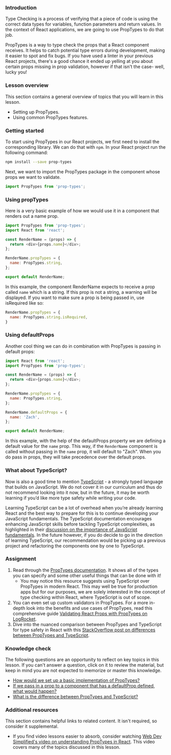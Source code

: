 ### Introduction

Type Checking is a process of verifying that a piece of code is using the correct data types for variables, function parameters and return values. In the context of React applications, we are going to use PropTypes to do that job.

PropTypes is a way to type check the props that a React component receives. It helps to catch potential type errors during development, making it easier to spot and fix bugs. If you have used a linter in your previous React projects, there's a good chance it ended up yelling at you about certain props missing in prop validation, however if that isn't the case- well, lucky you!

### Lesson overview

This section contains a general overview of topics that you will learn in this lesson.

- Setting up PropTypes.
- Using common PropTypes features.

### Getting started

To start using PropTypes in our React projects, we first need to install the corresponding library. We can do that with `npm`. In your React project run the following command:

```bash
npm install --save prop-types
```

Next, we want to import the PropTypes package in the component whose props we want to validate.

```javascript
import PropTypes from 'prop-types';
```

### Using propTypes

Here is a very basic example of how we would use it in a component that renders out a name prop.

```javascript
import PropTypes from 'prop-types';
import React from 'react';

const RenderName = (props) => {
  return <div>{props.name}</div>;
};

RenderName.propTypes = {
  name: PropTypes.string,
};

export default RenderName;
```

In this example, the component RenderName expects to receive a prop called `name` which is a string. If this prop is not a string, a warning will be displayed. If you want to make sure a prop is being passed in, use isRequired like so:

```javascript
RenderName.propTypes = {
  name: PropTypes.string.isRequired,
}
```

### Using defaultProps

Another cool thing we can do in combination with PropTypes is passing in default props:

```javascript
import React from 'react';
import PropTypes from 'prop-types';

const RenderName = (props) => {
  return <div>{props.name}</div>;
};

RenderName.propTypes = {
  name: PropTypes.string,
};

RenderName.defaultProps = {
  name: 'Zach',
};

export default RenderName;
```

In this example, with the help of the defaultProps property we are defining a default value for the `name` prop. This way, if the `RenderName` component is called without passing in the `name` prop, it will default to "Zach". When you do pass in props, they will take precedence over the default props.

### What about TypeScript?

Now is also a good time to mention [TypeScript](https://www.typescriptlang.org/) - a strongly typed language that builds on JavaScript. We do not cover it in our curriculum and thus do not recommend looking into it now, but in the future, it may be worth learning if you’d like more type safety while writing your code.

Learning TypeScript can be a lot of overhead when you’re already learning React and the best way to prepare for this is to continue developing your JavaScript fundamentals. The TypeScript documentation encourages enhancing JavaScript skills before tackling TypeScript complexities, as highlighted in their [discussion on the importance of JavaScript fundamentals](https://www.typescriptlang.org/docs/handbook/typescript-from-scratch.html#learning-javascript-and-typescript). In the future however, if you do decide to go in the direction of learning TypeScript, our recommendation would be picking up a previous project and refactoring the components one by one to TypeScript.

### Assignment

<div class="lesson-content__panel" markdown="1">

1. Read through the [PropTypes documentation](https://reactjs.org/docs/typechecking-with-proptypes.html). It shows all of the types you can specify and some other useful things that can be done with it!
   - You may notice this resource suggests using TypeScript over PropTypes in modern React. This may well be true for production apps but for our purposes, we are solely interested in the concept of type checking within React, where TypeScript is out of scope.
1. You can even set up custom validators in PropTypes. For a more in-depth look into the benefits and use cases of PropTypes, read this comprehensive guide [Validating React Props with PropTypes on LogRocket](https://blog.logrocket.com/validate-react-props-proptypes/).
1. Dive into the nuanced comparison between PropTypes and TypeScript for type safety in React with this [StackOverflow post on differences between PropTypes and TypeScript](https://stackoverflow.com/questions/41746028/proptypes-in-a-typescript-react-application).

</div>

### Knowledge check

The following questions are an opportunity to reflect on key topics in this lesson. If you can't answer a question, click on it to review the material, but keep in mind you are not expected to memorize or master this knowledge.

- <a class="knowledge-check-link" href="#using-proptypes">How would we set up a basic implementation of PropTypes?</a>
- <a class="knowledge-check-link" href="#using-defaultprops">If we pass in a prop to a component that has a defaultProp defined, what would happen?</a>
- <a class="knowledge-check-link" href="https://stackoverflow.com/questions/41746028/proptypes-in-a-typescript-react-application">What is the difference between PropTypes and TypeScript?</a>

### Additional resources

This section contains helpful links to related content. It isn't required, so consider it supplemental.

- If you find video lessons easier to absorb, consider watching [Web Dev Simplified's video on understanding PropTypes in React](https://www.youtube.com/watch?v=cx0S8JyiVxc). This video covers many of the topics discussed in this lesson.
